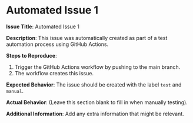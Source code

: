 # Automated Issue 1

**Issue Title**: Automated Issue 1

**Description**: 
This issue was automatically created as part of a test automation process using GitHub Actions.

**Steps to Reproduce**: 
1. Trigger the GitHub Actions workflow by pushing to the main branch.
2. The workflow creates this issue.

**Expected Behavior**: 
The issue should be created with the label `test` and `manual`.

**Actual Behavior**: 
(Leave this section blank to fill in when manually testing).

**Additional Information**: 
Add any extra information that might be relevant.
